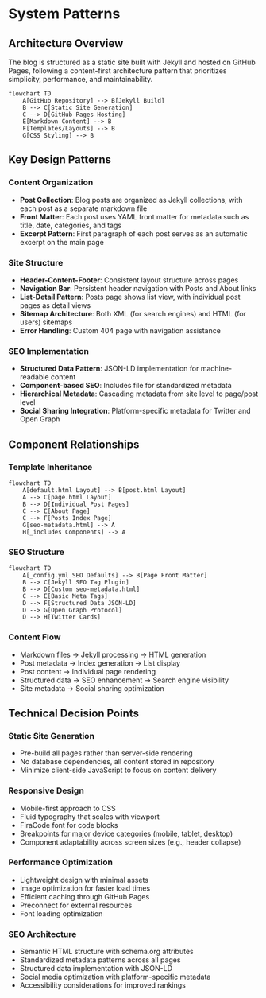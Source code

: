 # System Patterns

## Architecture Overview
The blog is structured as a static site built with Jekyll and hosted on GitHub Pages, following a content-first architecture pattern that prioritizes simplicity, performance, and maintainability.

```mermaid
flowchart TD
    A[GitHub Repository] --> B[Jekyll Build]
    B --> C[Static Site Generation]
    C --> D[GitHub Pages Hosting]
    E[Markdown Content] --> B
    F[Templates/Layouts] --> B
    G[CSS Styling] --> B
```

## Key Design Patterns

### Content Organization
- **Post Collection**: Blog posts are organized as Jekyll collections, with each post as a separate markdown file
- **Front Matter**: Each post uses YAML front matter for metadata such as title, date, categories, and tags
- **Excerpt Pattern**: First paragraph of each post serves as an automatic excerpt on the main page

### Site Structure
- **Header-Content-Footer**: Consistent layout structure across pages
- **Navigation Bar**: Persistent header navigation with Posts and About links
- **List-Detail Pattern**: Posts page shows list view, with individual post pages as detail views
- **Sitemap Architecture**: Both XML (for search engines) and HTML (for users) sitemaps
- **Error Handling**: Custom 404 page with navigation assistance

### SEO Implementation
- **Structured Data Pattern**: JSON-LD implementation for machine-readable content
- **Component-based SEO**: Includes file for standardized metadata
- **Hierarchical Metadata**: Cascading metadata from site level to page/post level
- **Social Sharing Integration**: Platform-specific metadata for Twitter and Open Graph

## Component Relationships

### Template Inheritance
```mermaid
flowchart TD
    A[default.html Layout] --> B[post.html Layout]
    A --> C[page.html Layout]
    B --> D[Individual Post Pages]
    C --> E[About Page]
    C --> F[Posts Index Page]
    G[seo-metadata.html] --> A
    H[_includes Components] --> A
```

### SEO Structure
```mermaid
flowchart TD
    A[_config.yml SEO Defaults] --> B[Page Front Matter]
    B --> C[Jekyll SEO Tag Plugin]
    B --> D[Custom seo-metadata.html]
    C --> E[Basic Meta Tags]
    D --> F[Structured Data JSON-LD]
    D --> G[Open Graph Protocol]
    D --> H[Twitter Cards]
```

### Content Flow
- Markdown files → Jekyll processing → HTML generation
- Post metadata → Index generation → List display
- Post content → Individual page rendering
- Structured data → SEO enhancement → Search engine visibility
- Site metadata → Social sharing optimization

## Technical Decision Points

### Static Site Generation
- Pre-build all pages rather than server-side rendering
- No database dependencies, all content stored in repository
- Minimize client-side JavaScript to focus on content delivery

### Responsive Design
- Mobile-first approach to CSS
- Fluid typography that scales with viewport
- FiraCode font for code blocks
- Breakpoints for major device categories (mobile, tablet, desktop)
- Component adaptability across screen sizes (e.g., header collapse)

### Performance Optimization
- Lightweight design with minimal assets
- Image optimization for faster load times
- Efficient caching through GitHub Pages
- Preconnect for external resources
- Font loading optimization

### SEO Architecture
- Semantic HTML structure with schema.org attributes
- Standardized metadata patterns across all pages
- Structured data implementation with JSON-LD
- Social media optimization with platform-specific metadata
- Accessibility considerations for improved rankings
